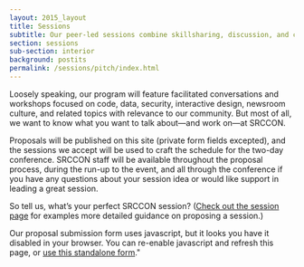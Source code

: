 ```yaml
---
layout: 2015_layout
title: Sessions
subtitle: Our peer-led sessions combine skillsharing, discussion, and collaboration. Proposals are open through April 10!
section: sessions
sub-section: interior
background: postits
permalink: /sessions/pitch/index.html
---
```

Loosely speaking, our program will feature facilitated conversations and workshops focused on code, data, security, interactive design, newsroom culture, and related topics with relevance to our community. But most of all, we want to know what you want to talk about—and work on—at SRCCON.

Proposals will be published on this site (private form fields excepted), and the sessions we accept will be used to craft the schedule for the two-day conference. SRCCON staff will be available throughout the proposal process, during the run-up to the event, and all through the conference if you have any questions about your session idea or would like support in leading a great session.

So tell us, what’s your perfect SRCCON session? ([Check out the session page](srccon.org/sessions) for examples more detailed guidance on proposing a session.)

<!-- Include jQuery if it's not already included: -->
<script>window.jQuery || document.write('<script src="//code.jquery.com/jquery-1.11.2.min.js"><\/script>')</script>

<!-- Stick these two lines in your <head> if possible: -->
<link href="//d3q1ytufopwvkq.cloudfront.net/0.3.10/formrenderer.css" rel="stylesheet" />
<script src="//d3q1ytufopwvkq.cloudfront.net/0.3.10/formrenderer.js"></script>

<form data-formrenderer></form>

<script>
new FormRenderer({
  "project_id": 907,
  "enableAutosave": false,
  "afterSubmit": "/sessions/thanks"
  });
  </script>
  <noscript>Our proposal submission form uses javascript, but it looks you have it disabled in your browser. You can re-enable javascript and refresh this page, or <a href="https://screendoor.dobt.co/opennews/srccon-2015-proposals/responses/new">use this standalone form</a>."</noscript>
